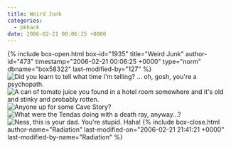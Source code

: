 ```yaml
---
title: Weird Junk
categories:
  - pkhack
date: 2006-02-21 00:06:25 +0000
---
```

{% include box-open.html box-id="1935" title="Weird Junk" author-id="473" timestamp="2006-02-21 00:06:25 +0000" type="norm" dbname="box58322" last-modified-by="127" %}
<img src = "http://starmen.net/sprites/png/sprite01130.png" title ="Did you learn to tell what time I'm telling? ... oh, gosh, you're a psychopath."></img>  <img src = "http://starmen.net/sprites/png/sprite01125.png" title ="A can of tomato juice you found in a hotel room somewhere and it's old and stinky and probably rotten."></img>  <img src = "http://starmen.net/sprites/png/sprite01114.png" title="Anyone up for some Cave Story?"></img>  <img src = "http://starmen.net/sprites/png/sprite01019.png" title="What were the Tendas doing with a death ray, anyway...?"></img>  <img src = "http://starmen.net/sprites/png/sprite00245.png" title="Ness, this is your dad. You're stupid. Haha!"></img>
{% include box-close.html author-name="Radiation" last-modified-on="2006-02-21 21:41:21 +0000" last-modified-by-name="Radiation" %}
